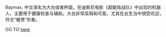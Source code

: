 Baymax, 中文译名为大白或者杯面，在迪斯尼电影《超能陆战队》中出现的机器人，主要用于健康检查与辅助。大白非常呆萌和可爱。尤其在女生当中很受欢迎，符合“暖男”形象。

GO TO [here](../mayDay/mayDay.md)